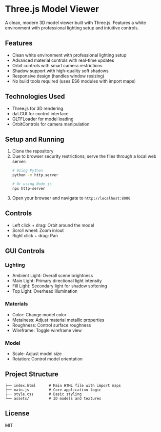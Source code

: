 # Three.js Model Viewer

A clean, modern 3D model viewer built with Three.js. Features a white environment with professional lighting setup and intuitive controls.

## Features
- Clean white environment with professional lighting setup
- Advanced material controls with real-time updates
- Orbit controls with smart camera restrictions
- Shadow support with high-quality soft shadows
- Responsive design (handles window resizing)
- No build tools required (uses ES6 modules with import maps)

## Technologies Used
- Three.js for 3D rendering
- dat.GUI for control interface
- GLTFLoader for model loading
- OrbitControls for camera manipulation

## Setup and Running
1. Clone the repository
2. Due to browser security restrictions, serve the files through a local web server:
   ```bash
   # Using Python
   python -m http.server

   # Or using Node.js
   npx http-server
   ```
3. Open your browser and navigate to `http://localhost:8000`

## Controls
- Left click + drag: Orbit around the model
- Scroll wheel: Zoom in/out
- Right click + drag: Pan

## GUI Controls
### Lighting
- Ambient Light: Overall scene brightness
- Main Light: Primary directional light intensity
- Fill Light: Secondary light for shadow softening
- Top Light: Overhead illumination

### Materials
- Color: Change model color
- Metalness: Adjust material metallic properties
- Roughness: Control surface roughness
- Wireframe: Toggle wireframe view

### Model
- Scale: Adjust model size
- Rotation: Control model orientation

## Project Structure
```
├── index.html      # Main HTML file with import maps
├── main.js         # Core application logic
├── style.css       # Basic styling
└── assets/         # 3D models and textures
```

## License
MIT
